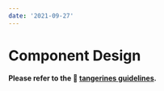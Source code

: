 ```yaml
---
date: '2021-09-27'
---
```


# Component Design

#### Please refer to the 🍊 [tangerines guidelines](https://tangerine.staging.atl-paas.net/guides/).
